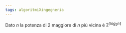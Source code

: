 ```yaml
---
tags: algoritmiXingegneria 
---
```

Dato $n$ la potenza di 2 maggiore di $n$ più vicina è $2^{\lceil log_2{n}\rceil}$

